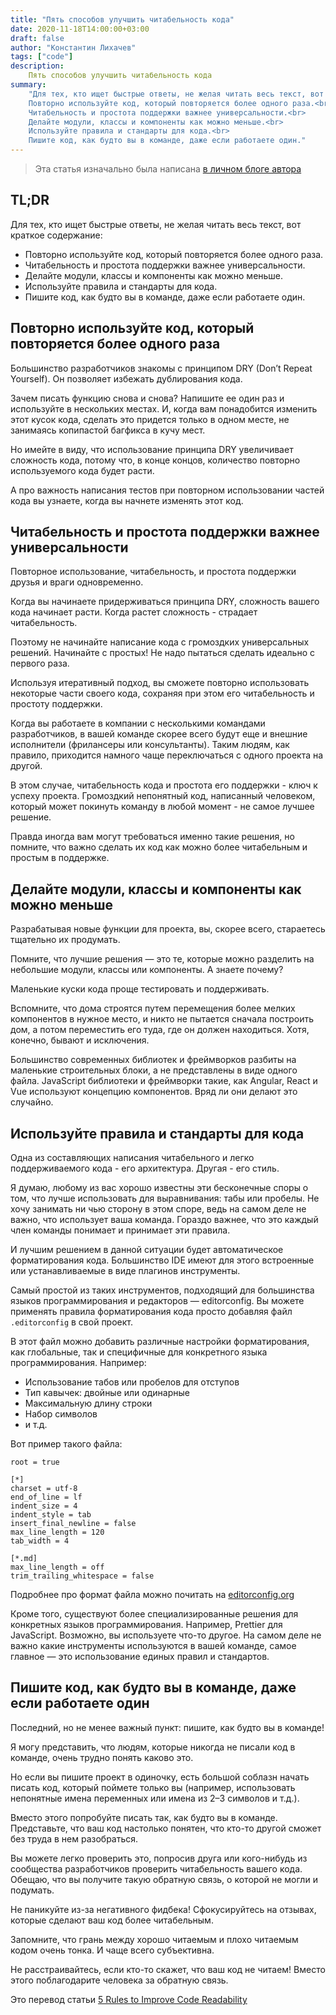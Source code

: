 ```yaml
---
title: "Пять способов улучшить читабельность кода"
date: 2020-11-18T14:00:00+03:00
draft: false
author: "Константин Лихачев"
tags: ["code"]
description:
    Пять способов улучшить читабельность кода
summary:
    "Для тех, кто ищет быстрые ответы, не желая читать весь текст, вот краткое содержание:<br>
    Повторно используйте код, который повторяется более одного раза.<br>
    Читабельность и простота поддержки важнее универсальности.<br>
    Делайте модули, классы и компоненты как можно меньше.<br>
    Используйте правила и стандарты для кода.<br>
    Пишите код, как будто вы в команде, даже если работаете один."
---
```


>Эта статья изначально была написана [в личном блоге автора](https://k.likhachev.site/blog/post/readability/)

TL;DR
-----

Для тех, кто ищет быстрые ответы, не желая читать весь текст, вот краткое содержание:

*   Повторно используйте код, который повторяется более одного раза.
*   Читабельность и простота поддержки важнее универсальности.
*   Делайте модули, классы и компоненты как можно меньше.
*   Используйте правила и стандарты для кода.
*   Пишите код, как будто вы в команде, даже если работаете один.

Повторно используйте код, который повторяется более одного раза
---------------------------------------------------------------

Большинство разработчиков знакомы с принципом DRY (Don’t Repeat Yourself). Он позволяет избежать дублирования кода.

Зачем писать функцию снова и снова? Напишите ее один раз и используйте в нескольких местах. И, когда вам понадобится изменить этот кусок кода, сделать это придется только в одном месте, не занимаясь копипастой багфикса в кучу мест.

Но имейте в виду, что использование принципа DRY увеличивает сложность кода, потому что, в конце концов, количество повторно используемого кода будет расти.

А про важность написания тестов при повторном использовании частей кода вы узнаете, когда вы начнете изменять этот код.

Читабельность и простота поддержки важнее универсальности
---------------------------------------------------------

Повторное использование, читабельность, и простота поддержки друзья и враги одновременно.

Когда вы начинаете придерживаться принципа DRY, сложность вашего кода начинает расти. Когда растет сложность - страдает читабельность.

Поэтому не начинайте написание кода с громоздких универсальных решений. Начинайте с простых! Не надо пытаться сделать идеально с первого раза.

Используя итеративный подход, вы сможете повторно использовать некоторые части своего кода, сохраняя при этом его читабельность и простоту поддержки.

Когда вы работаете в компании с несколькими командами разработчиков, в вашей команде скорее всего будут еще и внешние исполнители (фрилансеры или консультанты). Таким людям, как правило, приходится намного чаще переключаться с одного проекта на другой.

В этом случае, читабельность кода и простота его поддержки - ключ к успеху проекта. Громоздкий непонятный код, написанный человеком, который может покинуть команду в любой момент - не самое лучшее решение.

Правда иногда вам могут требоваться именно такие решения, но помните, что важно сделать их код как можно более читабельным и простым в поддержке.

Делайте модули, классы и компоненты как можно меньше
----------------------------------------------------

Разрабатывая новые функции для проекта, вы, скорее всего, стараетесь тщательно их продумать.

Помните, что лучшие решения — это те, которые можно разделить на небольшие модули, классы или компоненты. А знаете почему?

Маленькие куски кода проще тестировать и поддерживать.

Вспомните, что дома строятся путем перемещения более мелких компонентов в нужное место, и никто не пытается сначала построить дом, а потом переместить его туда, где он должен находиться. Хотя, конечно, бывают и исключения.

Большинство современных библиотек и фреймворков разбиты на маленькие строительных блоки, а не представлены в виде одного файла. JavaScript библиотеки и фреймворки такие, как Angular, React и Vue используют концепцию компонентов. Вряд ли они делают это случайно.

Используйте правила и стандарты для кода
----------------------------------------

Одна из составляющих написания читабельного и легко поддерживаемого кода - его архитектура. Другая - его стиль.

Я думаю, любому из вас хорошо известны эти бесконечные споры о том, что лучше использовать для выравнивания: табы или пробелы. Не хочу занимать ни чью сторону в этом споре, ведь на самом деле не важно, что использует ваша команда. Гораздо важнее, что это каждый член команды понимает и принимает эти правила.

И лучшим решением в данной ситуации будет автоматическое форматирования кода. Большинство IDE имеют для этого встроенные или устанавливаемые в виде плагинов инструменты.

Самый простой из таких инструментов, подходящий для большинства языков программирования и редакторов — editorconfig. Вы можете применять правила форматирования кода просто добавляя файл `.editorconfig` в свой проект.

В этот файл можно добавить различные настройки форматирования, как глобальные, так и специфичные для конкретного языка программирования. Например:

*   Использование табов или пробелов для отступов
*   Тип кавычек: двойные или одинарные
*   Максимальную длину строки
*   Набор символов
*   и т.д.

Вот пример такого файла:

    root = true

    [*]
    charset = utf-8
    end_of_line = lf
    indent_size = 4
    indent_style = tab
    insert_final_newline = false
    max_line_length = 120
    tab_width = 4

    [*.md]
    max_line_length = off
    trim_trailing_whitespace = false


Подробнее про формат файла можно почитать на [editorconfig.org](https://editorconfig.org/)

Кроме того, существуют более специализированные решения для конкретных языков программирования. Например, Prettier для JavaScript. Возможно, вы используете что-то другое. На самом деле не важно какие инструменты используются в вашей команде, самое главное — это использование единых правил и стандартов.

Пишите код, как будто вы в команде, даже если работаете один
------------------------------------------------------------

Последний, но не менее важный пункт: пишите, как будто вы в команде!

Я могу представить, что людям, которые никогда не писали код в команде, очень трудно понять каково это.

Но если вы пишите проект в одиночку, есть большой соблазн начать писать код, который поймете только вы (например, использовать непонятные имена переменных или имена из 2–3 символов и т.д.).

Вместо этого попробуйте писать так, как будто вы в команде. Представьте, что ваш код настолько понятен, что кто-то другой сможет без труда в нем разобраться.

Вы можете легко проверить это, попросив друга или кого-нибудь из сообщества разработчиков проверить читабельность вашего кода. Обещаю, что вы получите такую обратную связь, о которой не могли и подумать.

Не паникуйте из-за негативного фидбека! Сфокусируйтесь на отзывах, которые сделают ваш код более читабельным.

Запомните, что грань между хорошо читаемым и плохо читаемым кодом очень тонка. И чаще всего субъективна.

Не расстраивайтесь, если кто-то скажет, что ваш код не читаем! Вместо этого поблагодарите человека за обратную связь.

Это перевод статьи [5 Rules to Improve Code Readability](https://medium.com/better-programming/5-rules-to-improve-code-readability-83eda50ca780)
